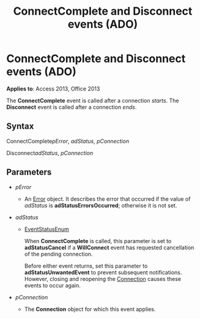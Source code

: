 ﻿---
title: ConnectComplete and Disconnect events (ADO)
TOCTitle: ConnectComplete and Disconnect events (ADO)
ms:assetid: 8ecb080b-7fc9-7565-25bd-bd57b983750d
ms:mtpsurl: https://msdn.microsoft.com/library/JJ249629(v=office.15)
ms:contentKeyID: 48546293
ms.date: 09/18/2015
mtps_version: v=office.15
---

# ConnectComplete and Disconnect events (ADO)


**Applies to**: Access 2013, Office 2013

The **ConnectComplete** event is called after a connection *starts*. The **Disconnect** event is called after a connection *ends*.

## Syntax

ConnectComplete*pError*, *adStatus*, *pConnection*

Disconnect*adStatus*, *pConnection*

## Parameters

- *pError*

  - An [Error](error-object-ado.md) object. It describes the error that occurred if the value of *adStatus* is **adStatusErrorsOccurred**; otherwise it is not set.

- *adStatus*

  - [EventStatusEnum](eventstatusenum.md)
    
    When **ConnectComplete** is called, this parameter is set to **adStatusCancel** if a **WillConnect** event has requested cancellation of the pending connection.
    
    Before either event returns, set this parameter to **adStatusUnwantedEvent** to prevent subsequent notifications. However, closing and reopening the [Connection](connection-object-ado.md) causes these events to occur again.

- *pConnection*

  - The **Connection** object for which this event applies.

